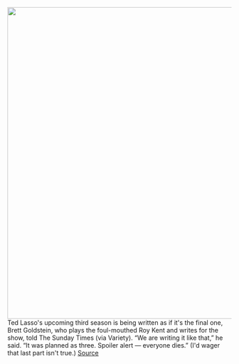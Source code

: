 <img src='https://cdn.vox-cdn.com/thumbor/DvhO06C1w5NJcmAkGOOWcJI2MYo=/0x0:5932x3707/1200x800/filters:focal(2492x1380:3440x2328)/cdn.vox-cdn.com/uploads/chorus_image/image/70948976/Ted_Lasso_Photo_020112.0.jpg' width='700px' /><br/>
Ted Lasso's upcoming third season is being written as if it's the final one, Brett Goldstein, who plays the foul-mouthed Roy Kent and writes for the show, told The Sunday Times (via Variety). “We are writing it like that,” he said. “It was planned as three. Spoiler alert — everyone dies.” (I'd wager that last part isn't true.)
<a href='https://www.theverge.com/2022/6/6/23156877/ted-lasso-season-3-last-final'> Source <a/>